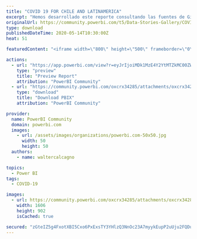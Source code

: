 ```yaml
---
title: "COVID 19 FOR CHILE AND LATINAMERICA"
excerpt: "Hemos desarrollado este reporte consultando las fuentes de GitHub puestas a disposicion por el Ministerio de Ciencias de Chile y el GitHub COVID-19"
originalUrl: https://community.powerbi.com/t5/Data-Stories-Gallery/COVID-19-FOR-CHILE-AND-LATINAMERICA/m-p/1090182
type: download
publishedDateTime: 2020-05-14T10:30:00Z
heat: 51

featuredContent: "<iframe width=\"800\" height=\"500\" frameborder=\"0\" src=\"https://app.powerbi.com/view?r=eyJrIjoiMDk1MzE4Y2YtMTZkMC00ZWRmLTkzNGQtMGE2ZWM3NTJmMGI1IiwidCI6IjU0Yzk5Mjg4LTU3MGYtNDM1Ny04ZWM1LTg2YmQxNzNhNDk2MCIsImMiOjR9\"></iframe>"

actions:
  - url: "https://app.powerbi.com/view?r=eyJrIjoiMDk1MzE4Y2YtMTZkMC00ZWRmLTkzNGQtMGE2ZWM3NTJmMGI1IiwidCI6IjU0Yzk5Mjg4LTU3MGYtNDM1Ny04ZWM1LTg2YmQxNzNhNDk2MCIsImMiOjR9"
    type: "preview"
    title: "Preview Report"
    attribution: "PowerBI Community"
  - url: "https://community.powerbi.com/oxcrx34285/attachments/oxcrx34285/DataStoriesGallery/3944/2/COVID%20CL%20-%20LATAM.pbix"
    type: "download"
    title: "Download PBIX"
    attribution: "PowerBI Community"

provider:
  name: PowerBI Community
  domain: powerbi.com
  images:
    - url: /assets/images/organizations/powerbi.com-50x50.jpg
      width: 50
      height: 50
  authors:
    - name: waltercalcagno

topics:
  - Power BI
tags:
  - COVID-19

images:
  - url: https://community.powerbi.com/oxcrx34285/attachments/oxcrx34285/DataStoriesGallery/3944/1/COVIDCLLATAM%20P2.png
    width: 1606
    height: 902
    isCached: true

secured: "zGteIZ5g4FxotXBI5Cxo6PxExsTY3YHlzQ3NnOc23A7myykEupP2uUju2FQDui+yMSvY+G9eNqdvQ0BR75TpcKAsGhrFeRncF/x1hS1RMj7M9vhkFpJB6dV2tbJLWQRPAcE+68PQ8+PNQhppxce+yyhU0GY2WmyeCe4t6eLPysgAFtIxN4ZtIIKm/aXExX0aWU/2fcF2F8h1rEEKUMvzzGJk2qBBfqLxJCUXboVmGzM6sSUMBGtMy/6nvZPOgFvcF7bSonOAO0bCsjrIpP6HFoz27fUgn3IyIP3zX+6xSgBcgIhy5PBYFqoAq9dUjSA0ed+H0mStUM7/jvFqfNPeYgrMqhIMsfgpHOY4m26/m3Aivh95y13p5oI6M+8KIR+0MwJC/K/cJT4niTtnXBF0lA==;HCn/n/STpNHckq5QOJ0L3Q=="
---
```


